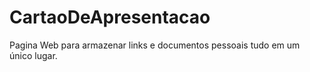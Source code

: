 # CartaoDeApresentacao
Pagina Web para armazenar links e documentos pessoais tudo em um único lugar.
